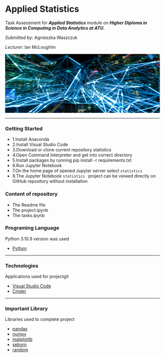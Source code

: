 
# Applied Statistics

Task Assessment for <em><strong>Applied Statistics</strong></em> module on <em><strong>Higher Diploma in Science in Computing in Data Analytics at ATU</strong></em>.  

*Submitted by*: Agnieszka Waszczuk 

*Lecturer*: Ian McLoughlin


<img src="photo.jpg" style="width:1128px; height:191px"/>


*** 

### Getting Started
+ 1.Install Anaconda
+ 2.Install Visual Studio Code
+ 3.Download or clone current repository statistics
+ 4.Open Command Interpreter and get into correct directory
+ 5.Install packages by running pip install -r requirements.txt 
+ 6.Run Jupyter Notebook
+ 7.On the home page of opened Jupyter server select <code>statistics</code>
+ 8.The Jupyter Notebook <code>statistics </code> project can be viewed directly on GitHub repository without installation 

### Content of repository 
* The Readme file
* The project.ipynb 
* The tasks.ipynb

### Programing Language 
Python 3.10.9 version was used

* [Python](https://www.python.org/)

***
### Technologies 
Applications used for projectgit 

* [Visual Studio Code](https://code.visualstudio.com/)
* [Cmder](https://cmder.app/)

***

### Important Library 
Libraries used to complete project

* [pandas](https://pandas.pydata.org/)
* [numpy](https://numpy.org/)
* [matplotlib](https://matplotlib.org/)
* [seborn](https://seaborn.pydata.org/)
* [random](https://docs.python.org/3/library/random.html)


